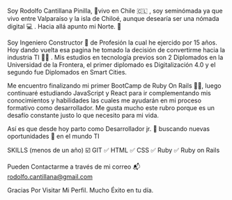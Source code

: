 Soy Rodolfo Cantillana Pinilla, :round_pushpin:vivo en Chile :chile: , soy seminómada ya que vivo entre Valparaíso y la isla de Chiloé, aunque desearía ser una nómada digital :computer:
. Hacia allá apunto mi Norte. :dart: 

Soy Ingeniero Constructor :construction_worker: de Profesión la cual he ejercido por 15 años. Hoy dando vuelta esa pagina he tomado la decisión de convertirme hacia la industria TI :man_technologist:
.
Mis estudios en tecnología previos son 2 Diplomados en la Universidad de la Frontera, el primer diplomado es Digitalización 4.0 y el segundo fue Diplomados en Smart Cities.

Me encuentro finalizando mi primer BootCamp de Ruby On Rails :student:, luego continuaré estudiando JavaScript y React para ir complementando mis conocimientos y habilidades las cuales me ayudarán en mi proceso formativo como desarrollador. Me gusta mucho este rubro porque es un desafío constante justo lo que necesito para mi vida. 

Así es que desde hoy parto como Desarrollador jr. :beginner: buscando nuevas oportunidades :mag_right: en el mundo TI

SKILLS (menos de un año)
:ballot_box_with_check: GIT
:white_check_mark: HTML
:white_check_mark: CSS
:white_check_mark: Ruby
:white_check_mark: Ruby on Rails

Pueden Contactarme a través de mi correo :mailbox_with_mail:
rodolfo.cantillana@gmail.com

Gracias Por Visitar Mi Perfil. Mucho Éxito en tu día. 
